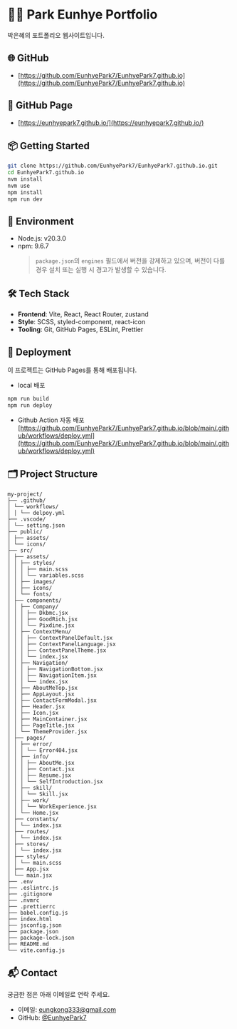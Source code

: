 # 🧑‍💻 Park Eunhye Portfolio

박은혜의 포트폴리오 웹사이트입니다.

## 🌐 GitHub

- [https://github.com/EunhyePark7/EunhyePark7.github.io](https://github.com/EunhyePark7/EunhyePark7.github.io)

## 🚀 GitHub Page

- [https://eunhyepark7.github.io/](https://eunhyepark7.github.io/)

## 📦 Getting Started

```bash
git clone https://github.com/EunhyePark7/EunhyePark7.github.io.git
cd EunhyePark7.github.io
nvm install
nvm use
npm install
npm run dev
```

## 📘 Environment

- Node.js: v20.3.0
- npm: 9.6.7
  > `package.json`의 `engines` 필드에서 버전을 강제하고 있으며, 버전이 다를 경우 설치 또는 실행 시 경고가 발생할 수 있습니다.

## 🛠 Tech Stack

- **Frontend**: Vite, React, React Router, zustand
- **Style**: SCSS, styled-component, react-icon
- **Tooling**: Git, GitHub Pages, ESLint, Prettier

## 📂 Deployment

이 프로젝트는 GitHub Pages를 통해 배포됩니다.

- local 배포

```bash
npm run build
npm run deploy
```

- Github Action 자동 배포
  [https://github.com/EunhyePark7/EunhyePark7.github.io/blob/main/.github/workflows/deploy.yml](https://github.com/EunhyePark7/EunhyePark7.github.io/blob/main/.github/workflows/deploy.yml)

## 🗂️ Project Structure

```
my-project/
├── .github/
│ └── workflows/
│ │ └── delpoy.yml
├── .vscode/
│ └── setting.json
├── public/
│ ├── assets/
│ └── icons/
├── src/
│ ├── assets/
│ │ ├── styles/
│ │ │ ├── main.scss
│ │ │ └── variables.scss
│ │ ├── images/
│ │ ├── icons/
│ │ └── fonts/
│ ├── components/
│ │ ├── Company/
│ │ │ ├── Dkbmc.jsx
│ │ │ ├── GoodRich.jsx
│ │ │ └── Pixdine.jsx
│ │ ├── ContextMenu/
│ │ │ ├── ContextPanelDefault.jsx
│ │ │ ├── ContextPanelLanguage.jsx
│ │ │ ├── ContextPanelTheme.jsx
│ │ │ └── index.jsx
│ │ ├── Navigation/
│ │ │ ├── NavigationBottom.jsx
│ │ │ ├── NavigationItem.jsx
│ │ │ └── index.jsx
│ │ ├── AboutMeTop.jsx
│ │ ├── AppLayout.jsx
│ │ ├── ContactFormModal.jsx
│ │ ├── Header.jsx
│ │ ├── Icon.jsx
│ │ ├── MainContainer.jsx
│ │ ├── PageTitle.jsx
│ │ └── ThemeProvider.jsx
│ ├── pages/
│ │ ├── error/
│ │ │ └── Error404.jsx
│ │ ├── info/
│ │ │ ├── AboutMe.jsx
│ │ │ ├── Contact.jsx
│ │ │ ├── Resume.jsx
│ │ │ └── SelfIntroduction.jsx
│ │ ├── skill/
│ │ │ └── Skill.jsx
│ │ ├── work/
│ │ │ └── WorkExperience.jsx
│ │ └── Home.jsx
│ ├── constants/
│ │ └── index.jsx
│ ├── routes/
│ │ └── index.jsx
│ ├── stores/
│ │ └── index.jsx
│ ├── styles/
│ │ └── main.scss
│ ├── App.jsx
│ └── main.jsx
├── .env
├── .eslintrc.js
├── .gitignore
├── .nvmrc
├── .prettierrc
├── babel.config.js
├── index.html
├── jsconfig.json
├── package.json
├── package-lock.json
├── README.md
└── vite.config.js
```

## 📬 Contact

궁금한 점은 아래 이메일로 연락 주세요.

- 이메일: eungkong333@gmail.com
- GitHub: [@EunhyePark7](https://github.com/EunhyePark7)
